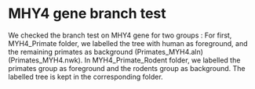 # MHY4 gene branch test
We checked the branch test on MHY4 gene for two groups : For first, MYH4_Primate folder, we labelled the tree with human as foreground, and the remaining primates as background (Primates_MYH4.aln)(Primates_MYH4.nwk). In MYH4_Primate_Rodent folder, we labelled the primates group as foreground and the rodents group as background. The labelled tree is kept in the corresponding folder.
